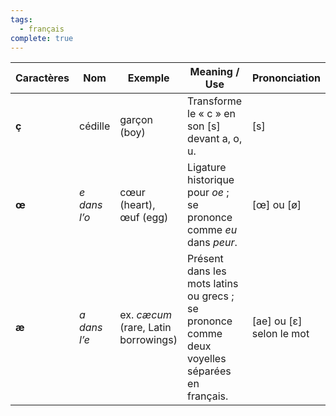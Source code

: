 ```yaml
---
tags:
  - français
complete: true
---
```


| Caractères | Nom          | Exemple                              | Meaning / Use                                                                                 | Prononciation            |
| ---------- | ------------ | ------------------------------------ | --------------------------------------------------------------------------------------------- | ------------------------ |
| **ç**      | cédille      | garçon (boy)                         | Transforme le « c » en son [s] devant a, o, u.                                                | [s]                      |
| **œ**      | _e dans l’o_ | cœur (heart), œuf (egg)              | Ligature historique pour _oe_ ; se prononce comme _eu_ dans _peur_.                           | [œ] ou [ø]               |
| **æ**      | _a dans l’e_ | ex. _cæcum_ (rare, Latin borrowings) | Présent dans les mots latins ou grecs ; se prononce comme deux voyelles séparées en français. | [ae] ou [ɛ] selon le mot |

